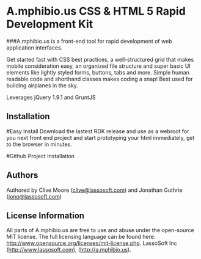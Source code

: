 A.mphibio.us CSS & HTML 5 Rapid Development Kit
===============================================

###A.mphibio.us is a front-end tool for rapid development of web application interfaces.

Get started fast with CSS best practices, a well-structured grid that makes mobile consideration easy, an organized file structure and super basic UI elements like lightly styled forms, buttons, tabs and more. Simple human readable code and shorthand classes makes coding a snap! Best used for building airplanes in the sky.

Leverages jQuery 1.9.1 and GruntJS

## Installation

#Easy Install
Download the lastest RDK release and use as a webroot for you next 
front end project and start prototyping your html immediately, 
get to the browser in minutes.

#Github Project Installation

## Authors

Authored by Clive Moore (clive@lassosoft.com) and Jonathan Guthrie (jono@lassosoft.com) 

## License Information

All parts of A.mphibio.us are free to use and abuse under the open-source MIT license. The full licensing language can be found here: http://www.opensource.org/licenses/mit-license.php.
LassoSoft Inc (http://www.lassosoft.com), (http://a.mphibio.us).